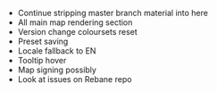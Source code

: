 - Continue stripping master branch material into here
- All main map rendering section
- Version change coloursets reset
- Preset saving
- Locale fallback to EN
- Tooltip hover
- Map signing possibly
- Look at issues on Rebane repo
